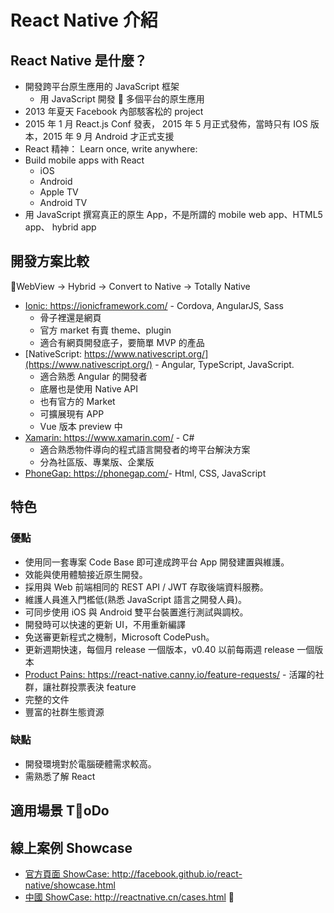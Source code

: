 # React Native 介紹

## React Native 是什麼？

- 開發跨平台原生應用的 JavaScript 框架
  - 用 JavaScript 開發  多個平台的原生應用
- 2013 年夏天 Facebook 內部駭客松的 project
- 2015 年 1 月 React.js Conf 發表， 2015 年 5 月正式發佈，當時只有 IOS 版本，2015 年 9 月 Android 才正式支援
- React 精神： Learn once, write anywhere:
- Build mobile apps with React
  - iOS
  - Android
  - Apple TV
  - Android TV
- 用 JavaScript 撰寫真正的原生 App，不是所謂的 mobile web app、HTML5 app、 hybrid app

## 開發方案比較

WebView -> Hybrid -> Convert to Native -> Totally Native

- [Ionic: <https://ionicframework.com/>](https://ionicframework.com/) - Cordova, AngularJS, Sass
  - 骨子裡還是網頁
  - 官方 market 有賣 theme、plugin
  - 適合有網頁開發底子，要簡單 MVP 的產品
- [NativeScript: https://www.nativescript.org/](https://www.nativescript.org/) - Angular, TypeScript, JavaScript.
  - 適合熟悉 Angular 的開發者
  - 底層也是使用 Native API
  - 也有官方的 Market
  - 可擴展現有 APP
  - Vue 版本 preview 中
- [Xamarin: <https://www.xamarin.com/>](https://www.xamarin.com/) - C#
  - 適合熟悉物件導向的程式語言開發者的垮平台解決方案
  - 分為社區版、專業版、企業版
- [PhoneGap: <https://phonegap.com/>](https://phonegap.com/)- Html, CSS, JavaScript

## 特色

### 優點

- 使用同一套專案 Code Base 即可達成跨平台 App 開發建置與維護。
- 效能與使用體驗接近原生開發。
- 採用與 Web 前端相同的 REST API / JWT 存取後端資料服務。
- 維護人員進入門檻低(熟悉 JavaScript 語言之開發人員)。
- 可同步使用 iOS 與 Android 雙平台裝置進行測試與調校。
- 開發時可以快速的更新 UI，不用重新編譯
- 免送審更新程式之機制，Microsoft CodePush。
- 更新週期快速，每個月 release 一個版本，v0.40 以前每兩週 release 一個版本
- [Product Pains: <https://react-native.canny.io/feature-requests/>](https://react-native.canny.io/feature-requests/) - 活躍的社群，讓社群投票表決 feature
- 完整的文件
- 豐富的社群生態資源

### 缺點

- 開發環境對於電腦硬體需求較高。
- 需熟悉了解 React

## 適用場景 ToDo

## 線上案例 Showcase

- [官方頁面 ShowCase: <http://facebook.github.io/react-native/showcase.html>](http://facebook.github.io/react-native/showcase.html)
- [中國 ShowCase: <http://reactnative.cn/cases.html>](http://reactnative.cn/cases.html)
  
